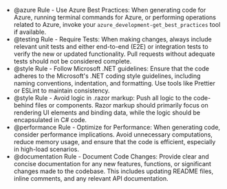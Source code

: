- @azure Rule - Use Azure Best Practices: When generating code for Azure, running terminal commands for Azure, or performing operations related to Azure, invoke your `azure_development-get_best_practices` tool if available.
- @testing Rule - Require Tests: When making changes, always include relevant unit tests and either end-to-end (E2E) or integration tests to verify the new or updated functionality. Pull requests without adequate tests should not be considered complete.
- @style Rule - Follow Microsoft .NET guidelines: Ensure that the code adheres to the Microsoft's .NET coding style guidelines, including naming conventions, indentation, and formatting. Use tools like Prettier or ESLint to maintain consistency.
- @style Rule - Avoid logic in .razor markup: Push all logic to the code-behind files or components. Razor markup should primarily focus on rendering UI elements and binding data, while the logic should be encapsulated in C# code.
- @performance Rule - Optimize for Performance: When generating code, consider performance implications. Avoid unnecessary computations, reduce memory usage, and ensure that the code is efficient, especially in high-load scenarios.
- @documentation Rule - Document Code Changes: Provide clear and concise documentation for any new features, functions, or significant changes made to the codebase. This includes updating README files, inline comments, and any relevant API documentation.